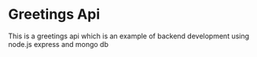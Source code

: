 # Greetings Api

This is a greetings api which is an example of backend development using node.js express and mongo db